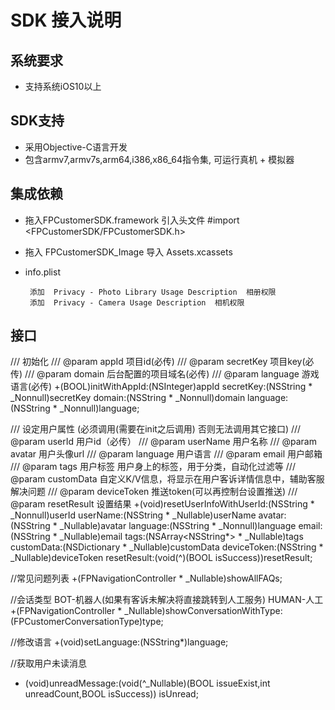 SDK 接入说明
=
系统要求
-

   *  支持系统iOS10以上

SDK支持
-
   *  采用Objective-C语言开发
   *  包含armv7,armv7s,arm64,i386,x86_64指令集, 可运行真机 + 模拟器 

集成依赖
-

   *  拖入FPCustomerSDK.framework 引入头文件 #import <FPCustomerSDK/FPCustomerSDK.h>
   
   *  拖入 FPCustomerSDK_Image 导入 Assets.xcassets
    
   *  info.plist 
   
           添加  Privacy - Photo Library Usage Description  相册权限       
           添加  Privacy - Camera Usage Description  相机权限
         
    
接口
-

   /// 初始化
/// @param appId 项目id(必传)
/// @param secretKey 项目key(必传)
/// @param domain 后台配置的项目域名(必传)
/// @param language 游戏语言(必传)
+(BOOL)initWithAppId:(NSInteger)appId
           secretKey:(NSString * _Nonnull)secretKey
              domain:(NSString * _Nonnull)domain
            language:(NSString * _Nonnull)language;


/// 设定用户属性 (必须调用(需要在init之后调用) 否则无法调用其它接口)
/// @param userId 用户id（必传）
/// @param userName 用户名称
/// @param avatar 用户头像url
/// @param language 用户语言
/// @param email 用户邮箱
/// @param tags 用户标签     用户身上的标签，用于分类，自动化过滤等
/// @param customData 自定义K/V信息，将显示在用户客诉详情信息中，辅助客服解决问题
/// @param deviceToken 推送token(可以再控制台设置推送)
/// @param resetResult 设置结果
+(void)resetUserInfoWithUserId:(NSString * _Nonnull)userId
                      userName:(NSString * _Nullable)userName
                        avatar:(NSString * _Nullable)avatar
                      language:(NSString * _Nonnull)language
                         email:(NSString * _Nullable)email
                          tags:(NSArray<NSString*> * _Nullable)tags
                    customData:(NSDictionary * _Nullable)customData
                   deviceToken:(NSString * _Nullable)deviceToken
                   resetResult:(void(^)(BOOL isSuccess))resetResult;

//常见问题列表
+(FPNavigationController * _Nullable)showAllFAQs;

//会话类型 BOT-机器人(如果有客诉未解决将直接跳转到人工服务) HUMAN-人工
+(FPNavigationController * _Nullable)showConversationWithType:(FPCustomerConversationType)type;

//修改语言
+(void)setLanguage:(NSString*)language;

//获取用户未读消息
+ (void)unreadMessage:(void(^_Nullable)(BOOL issueExist,int unreadCount,BOOL isSuccess)) isUnread;
